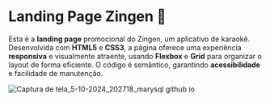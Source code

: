 # Landing Page Zingen 🎤

Esta é a **landing page** promocional do Zingen, um aplicativo de karaokê. Desenvolvida com **HTML5** e **CSS3**, a página oferece uma experiência **responsiva** e visualmente atraente, usando **Flexbox** e **Grid** para organizar o layout de forma eficiente. O código é semântico, garantindo **acessibilidade** e facilidade de manutenção.

 
![Captura de tela_5-10-2024_202718_marysql github io](https://github.com/user-attachments/assets/c9e33b82-f9c1-4257-a879-fd9a49f6dac6)
